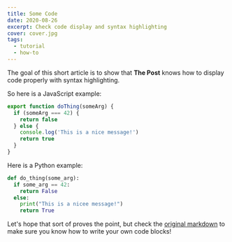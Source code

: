 ```yaml
---
title: Some Code
date: 2020-08-26
excerpt: Check code display and syntax highlighting
cover: cover.jpg
tags:
  - tutorial
  - how-to
---
```


The goal of this short article is to show that **The Post** knows how to display code properly with syntax highlighting.  

So here is a JavaScript example:
```javascript
export function doThing(someArg) {
  if (someArg === 42) {
    return false
  } else {
    console.log('This is a nice message!')
    return true
  }
}
```

Here is a Python example:
```python
def do_thing(some_arg):
  if some_arg == 42:
    return False
  else:
    print("This is a nicee message!")
    return True
```

Let's hope that sort of proves the point, but check the [original markdown](https://raw.githubusercontent.com/thepostio/thepostio-content/master/articles/some-code/index.md) to make sure you know how to write your own code blocks!
